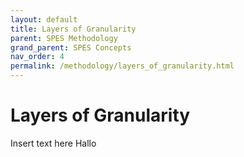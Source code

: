 ```yaml
---
layout: default
title: Layers of Granularity
parent: SPES Methodology
grand_parent: SPES Concepts
nav_order: 4
permalink: /methodology/layers_of_granularity.html
---
```

# Layers of Granularity
Insert text here
Hallo
